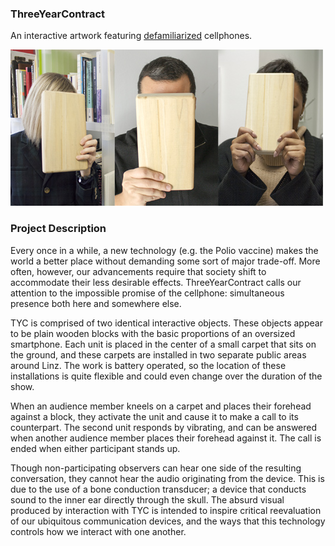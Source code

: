 ### ThreeYearContract
An interactive artwork featuring
[defamiliarized](http://www.blackwellreference.com/public/tocnode?id=g9781405183123_chunk_g97814051831236_ss1-1) cellphones.

![alt text](https://github.com/TaylorHokanson/ThreeYearContract/blob/master/images/three.jpg "ThreeYearContract")

### Project Description
Every once in a while, a new technology (e.g. the Polio vaccine) makes
the world a better place without demanding some sort of major trade-off.
More often, however, our advancements require that society shift to
accommodate their less desirable effects. ThreeYearContract calls our
attention to the impossible promise of the cellphone: simultaneous
presence both here and somewhere else.

TYC is comprised of two identical interactive objects. These objects
appear to be plain wooden blocks with the basic proportions of an
oversized smartphone. Each unit is placed in the center of a small
carpet that sits on the ground, and these carpets are installed in two
separate public areas around Linz. The work is battery operated, so the
location of these installations is quite flexible and could even change
over the duration of the show.

When an audience member kneels on a carpet and places their forehead
against a block, they activate the unit and cause it to make a call to
its counterpart. The second unit responds by vibrating, and can be
answered when another audience member places their forehead against it.
The call is ended when either participant stands up.

Though non-participating observers can hear one side of the resulting
conversation, they cannot hear the audio originating from the device.
This is due to the use of a bone conduction transducer; a device that
conducts sound to the inner ear directly through the skull. The absurd
visual produced by interaction with TYC is intended to inspire critical
reevaluation of our ubiquitous communication devices, and the ways that
this technology controls how we interact with one another.
